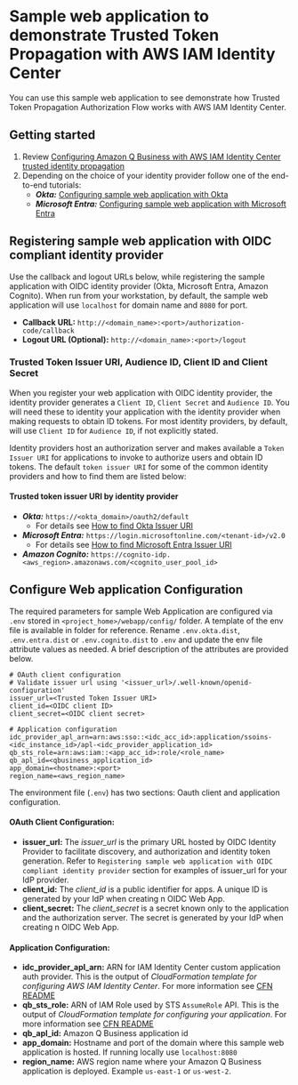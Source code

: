 # Sample web application to demonstrate Trusted Token Propagation with AWS IAM Identity Center

You can use this sample web application to see demonstrate how Trusted Token Propagation Authorization Flow works with AWS IAM Identity Center.

## Getting started
1. Review [Configuring Amazon Q Business with AWS IAM Identity Center trusted identity propagation](../docs/tutorials/idc/intro-idc-tti.md)
2. Depending on the choice of your identity provider follow one of the end-to-end tutorials:
    * _**Okta:**_ [Configuring sample web application with Okta](../docs/tutorials/okta/config-webapp-using-okta.md)
    * _**Microsoft Entra:**_ [Configuring sample web application with Microsoft Entra](../docs/tutorials/entra/config-webapp-using-entra.md)

## Registering sample web application with OIDC compliant identity provider
Use the callback and logout URLs below, while registering the sample application with OIDC identity provider (Okta, Microsoft Entra, Amazon Cognito). When run from your workstation, by default, the sample web application will use `localhost` for domain name and `8080` for port.
* **Callback URL:** `http://<domain_name>:<port>/authorization-code/callback`
* **Logout URL (Optional):** `http://<domain_name>:<port>/logout`

### Trusted Token Issuer URI, Audience ID, Client ID and Client Secret
When you register your web application with OIDC identity provider, the identity provider generates a `Client ID`, `Client Secret` and `Audience ID`. You will need these to identity your application with the identity provider when making requests to obtain ID tokens. For most identity providers, by default, will use `Client ID` for `Audience ID`, if not explicitly stated.

Identity providers host an authorization server and makes available a `Token Issuer URI` for applications to invoke to authorize users and obtain ID tokens. The default `token issuer URI` for some of the common identity providers and how to find them are listed below:

#### Trusted token issuer URI by identity provider
* _**Okta:**_ `https://<okta_domain>/oauth2/default`
    * For details see [How to find Okta Issuer URI](../docs/tutorials/okta/find-okta-issuer-url.md)
* _**Microsoft Entra:**_ `https://login.microsoftonline.com/<tenant-id>/v2.0`
    * For details see [How to find Microsoft Entra Issuer URI](../docs/tutorials/entra/find-entra-issuer-url.md) 
* _**Amazon Cognito:**_ `https://cognito-idp.<aws_region>.amazonaws.com/<cognito_user_pool_id>`

## Configure Web application Configuration
The required parameters for sample Web Application are configured via `.env` stored in `<project_home>/webapp/config/` folder. A template of the env file is available in folder for reference. Rename `.env.okta.dist`, `.env.entra.dist` or `.env.cognito.dist` to `.env` and update the env file attribute values as needed. A brief description of the attributes are provided below.

```
# OAuth client configuration
# Validate issuer url using '<issuer_url>/.well-known/openid-configuration'
issuer_url=<Trusted Token Issuer URI>
client_id=<OIDC client ID>
client_secret=<OIDC client secret>

# Application configuration
idc_provider_apl_arn=arn:aws:sso::<idc_acc_id>:application/ssoins-<idc_instance_id>/apl-<idc_provider_application_id>
qb_sts_role=arn:aws:iam::<app_acc_id>:role/<role_name>
qb_apl_id=<qbusiness_application_id>
app_domain=<hostname>:<port>
region_name=<aws_region_name>
```

The environment file (`.env`) has two sections: Oauth client and application configuration.
#### OAuth Client Configuration:
* **issuer_url:** The _issuer_url_ is the primary URL hosted by OIDC Identity Provider to facilitate discovery, and authorization and identity token generation. Refer to `Registering sample web application with OIDC compliant identity provider` section for examples of issuer_url for your IdP provider.
* **client_id:** The _client_id_ is a public identifier for apps. A unique ID is generated by your IdP when creating n OIDC Web App.
* **client_secret:** The _client_secret_ is a secret known only to the application and the authorization server. The secret is generated by your IdP when creating n OIDC Web App.

#### Application Configuration:
* **idc_provider_apl_arn:** ARN for IAM Identity Center custom application auth provider. This is the output of _CloudFormation template for configuring AWS IAM Identity Center_. For more information see [CFN README](../cf/README.md)
* **qb_sts_role:** ARN of IAM Role used by STS `AssumeRole` API. This is the output of _CloudFormation template for configuring your application_. For more information see [CFN README](../cf/README.md)
* **qb_apl_id:** Amazon Q Business application id
* **app_domain:** Hostname and port of the domain where this sample web application is hosted. If running locally use `localhost:8080`
* **region_name:** AWS region name where your Amazon Q Business application is deployed. Example `us-east-1` or `us-west-2`.

